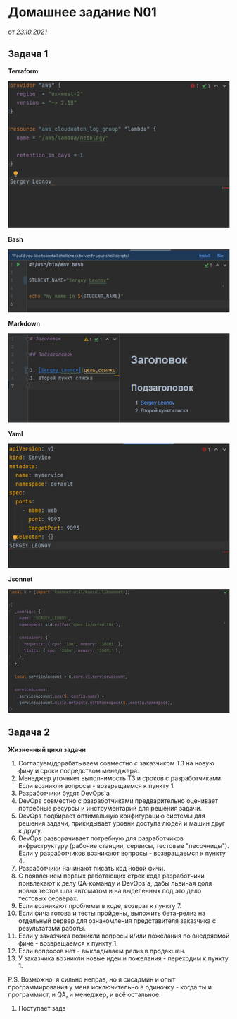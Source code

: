 Домашнее задание N01
====================
от *23.10.2021*

Задача 1
--------
**Terraform** 

![Terraform](/terraform.png)


**Bash**

![Bash](/bash.png)


**Markdown**

![Markdown](/markdown.png)


**Yaml**

![Yaml](/yaml.png)


**Jsonnet**

![Jsonnet](/Jsonnet.png)



Задача 2
--------
**Жизненный цикл задачи**

1. Согласуем/дорабатываем совместно с заказчиком ТЗ на новую фичу и сроки посредством менеджера.
2. Менеджер уточняет выполнимость ТЗ и сроков с разработчиками. Если возникли вопросы - возвращаемся к пункту 1.
3. Разработчики будят DevOps`а
4. DevOps совместно с разработчиками предварительно оценивает потребные ресурсы и инструментарий для решения задачи.
5. DevOps подбирает оптимальную конфигурацию системы для решения задачи, прикидывает уровни доступа людей и машин друг к другу.
6. DevOps разворачивает потребную для разработчиков инфраструктуру (рабочие станции, сервисы, тестовые "песочницы"). Если у разработчиков возникают вопросы - возвращаемся к пункту 4.
7. Разработчики начинают писать код новой фичи.
8. С появлением первых работающих строк кода разработчики привлекают к делу QA-команду и DevOps`а, дабы львиная доля новых тестов шла автоматом и на выделенных под это дело тестовых серверах.
9. Если возникают проблемы в коде, возврат к пункту 7.
10. Если фича готова и тесты пройдены, выложить бета-релиз на отдельный сервер для ознакомления представителя заказчика с результатами работы.
11. Если у заказчика возникли вопросы и/или пожелания по внедряемой фиче - возвращаемся к пункту 1.
12. Если вопросов нет - выкладываем релиз в продакшен.
13. У заказчика возникли новые идеи и пожелания - переходим к пункту 1.

P.S. Возможно, я сильно неправ, но я сисадмин и опыт программирования у меня исключительно в одиночку - когда ты и программист, и QA, и менеджер, и всё остальное.

1. Поступает зада

